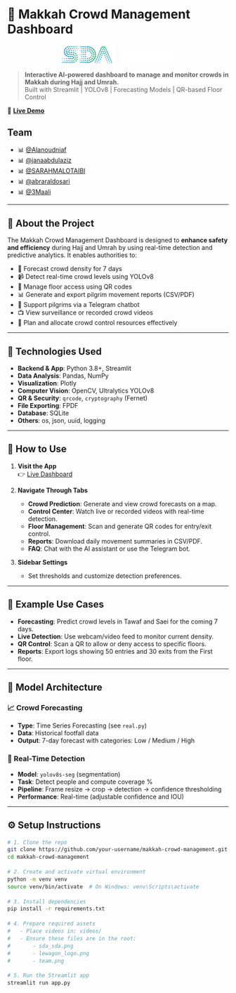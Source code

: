 # 🕋 Makkah Crowd Management Dashboard

<div align="center">
  <img src="sda_sda.png" alt="SDA Logo" width="120"/> &nbsp;&nbsp;
  <img src="lewagon_logo.png" alt="Le Wagon Logo" width="120"/>
</div>

> **Interactive AI-powered dashboard to manage and monitor crowds in Makkah during Hajj and Umrah.**  
> Built with Streamlit | YOLOv8 | Forecasting Models | QR-based Floor Control

🔗 **[Live Demo](https://your-streamlit-app-link.streamlit.app/)**  

## Team 
- 📊 [@Alanoudniaf](https://github.com/Alanoudniaf)
- 📊 [@janaabdulaziz](https://github.com/janaabdulaziz)
- 📊 [@SARAHMALOTAIBI](https://github.com/SARAHMALOTAIBI)
- 📊 [@abraraldosari](https://github.com/abraraldosari)
- 📊 [@3Maali](https://github.com/3Maali) 

---

## 📌 About the Project

The Makkah Crowd Management Dashboard is designed to **enhance safety and efficiency** during Hajj and Umrah by using real-time detection and predictive analytics. It enables authorities to:

- 🔮 Forecast crowd density for 7 days
- 📹 Detect real-time crowd levels using YOLOv8
- 📱 Manage floor access using QR codes
- 📊 Generate and export pilgrim movement reports (CSV/PDF)
- 💬 Support pilgrims via a Telegram chatbot
- 📺 View surveillance or recorded crowd videos
- 📍 Plan and allocate crowd control resources effectively

---

## 🧰 Technologies Used

- **Backend & App**: Python 3.8+, Streamlit
- **Data Analysis**: Pandas, NumPy
- **Visualization**: Plotly
- **Computer Vision**: OpenCV, Ultralytics YOLOv8
- **QR & Security**: `qrcode`, `cryptography` (Fernet)
- **File Exporting**: FPDF
- **Database**: SQLite
- **Others**: os, json, uuid, logging

---

## 🚀 How to Use

1. **Visit the App**  
   👉 [Live Dashboard](https://your-streamlit-app-link.streamlit.app/)

2. **Navigate Through Tabs**
   - **Crowd Prediction**: Generate and view crowd forecasts on a map.
   - **Control Center**: Watch live or recorded videos with real-time detection.
   - **Floor Management**: Scan and generate QR codes for entry/exit control.
   - **Reports**: Download daily movement summaries in CSV/PDF.
   - **FAQ**: Chat with the AI assistant or use the Telegram bot.

3. **Sidebar Settings**
   - Set thresholds and customize detection preferences.

---

## 🎯 Example Use Cases

- **Forecasting**: Predict crowd levels in Tawaf and Saei for the coming 7 days.
- **Live Detection**: Use webcam/video feed to monitor current density.
- **QR Control**: Scan a QR to allow or deny access to specific floors.
- **Reports**: Export logs showing 50 entries and 30 exits from the First floor.

---

## 🧠 Model Architecture

### 📈 Crowd Forecasting
- **Type**: Time Series Forecasting (see `real.py`)
- **Data**: Historical footfall data
- **Output**: 7-day forecast with categories: Low / Medium / High

### 🧍 Real-Time Detection
- **Model**: `yolov8s-seg` (segmentation)
- **Task**: Detect people and compute coverage %
- **Pipeline**: Frame resize → crop → detection → confidence thresholding
- **Performance**: Real-time (adjustable confidence and IOU)

---

## ⚙️ Setup Instructions

```bash
# 1. Clone the repo
git clone https://github.com/your-username/makkah-crowd-management.git
cd makkah-crowd-management

# 2. Create and activate virtual environment
python -m venv venv
source venv/bin/activate  # On Windows: venv\Scripts\activate

# 3. Install dependencies
pip install -r requirements.txt

# 4. Prepare required assets
#   - Place videos in: videos/
#   - Ensure these files are in the root:
#       - sda_sda.png
#       - lewagon_logo.png
#       - team.png

# 5. Run the Streamlit app
streamlit run app.py
